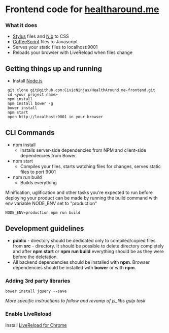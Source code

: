 # Frontend code for [healtharound.me](http://healtharound.me)

### What it does
* [Stylus](http://learnboost.github.io/stylus) files and [Nib](http://visionmedia.github.io/nib/) to CSS
* [CoffeeScript](http://coffeescript.org/) files to Javascript
* Serves your static files to localhost:9001
* Reloads your browser with LiveReload when files change

## Getting things up and running
- Install [Node.js](http://nodejs.org)

```
 git clone git@github.com:CivicNinjas/HealthAround.me-frontend.git
 cd <your project name>
 npm install
 npm install bower -g
 bower install
 npm start
 open http://localhost:9001 in your browser
````
## CLI Commands
* npm install
    * Installs server-side dependencies from NPM and client-side dependencies from Bower
* npm start
    * Compiles your files, starts watching files for changes, serves static files to port 9001
* npm run build
    * Builds everything

Minification, uglification and other tasks you're expected to run before deploying your product can be made by running the build command with env variable NODE_ENV set to "production"

    NODE_ENV=production npm run build

## Development guidelines
* **public** - directory should be dedicated only to compiled/copied files from **src** - directory.
  It should be possible to delete directory completely and after **npm start** or **npm run build** everything should be as they were before the deletation.
* All backend dependencies should be installed with **npm**. Browser dependencies should be installed with **bower** or with **npm**.

### Adding 3rd party libraries

    bower install jquery --save

*More specific instructions to follow and revamp of js_libs gulp task*

### Enable LiveReload
Install [LiveReload for Chrome](https://chrome.google.com/webstore/detail/livereload/jnihajbhpnppcggbcgedagnkighmdlei?hl=en)
